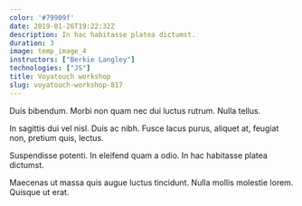 ```yaml
---
color: '#79909f'
date: 2019-01-26T19:22:32Z
description: In hac habitasse platea dictumst.
duration: 3
image: temp_image_4
instructors: ["Berkie Langley"]
technologies: ["JS"]
title: Voyatouch workshop
slug: voyatouch-workshop-817
---
```

Duis bibendum. Morbi non quam nec dui luctus rutrum. Nulla tellus.

In sagittis dui vel nisl. Duis ac nibh. Fusce lacus purus, aliquet at, feugiat non, pretium quis, lectus.

Suspendisse potenti. In eleifend quam a odio. In hac habitasse platea dictumst.

Maecenas ut massa quis augue luctus tincidunt. Nulla mollis molestie lorem. Quisque ut erat.
